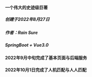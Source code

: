 #### 一个伟大的史迹级巨著

##### 创建于2022年8月27日

##### 作者：Rain Sure

##### SpringBoot + Vue3.0

#### 2022年9月中旬完成了基本页面与后端服务

#### 2022年10月1日完成了人机匹配与人人匹配
